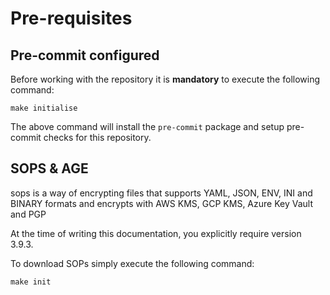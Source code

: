 # Pre-requisites

## Pre-commit configured

Before working with the repository it is **mandatory** to execute the following command:

```
make initialise
```

The above command will install the `pre-commit` package and setup pre-commit checks for this repository.

## SOPS & AGE

sops is a way of encrypting files that supports YAML, JSON, ENV, INI and BINARY formats and encrypts with AWS KMS, GCP KMS, Azure Key Vault and PGP

At the time of writing this documentation, you explicitly require version 3.9.3.

To download SOPs simply execute the following command:

```
make init
```
